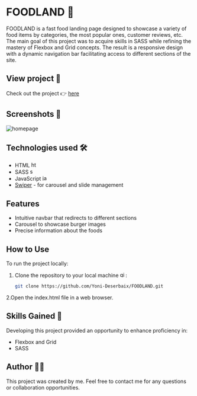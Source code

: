 # FOODLAND 🍔
FOODLAND is a fast food landing page designed to showcase a variety of food items by categories, the most popular ones, customer reviews, etc. The main goal of this project was to acquire skills in SASS while refining the mastery of Flexbox and Grid concepts. The result is a responsive design with a dynamic navigation bar facilitating access to different sections of the site.

## View project 👀
Check out the project 👉 [here](https://yoni-deserbaix.github.io/FOODLAND/)

## Screenshots 📸

![homepage](https://github.com/Yoni-Deserbaix/Fast-Food/blob/main/assets/screenshots/FOODLAND-screen.png)

## Technologies used 🛠️

- HTML <img src="https://cdn.jsdelivr.net/gh/devicons/devicon/icons/html5/html5-original.svg" height="15" alt="html5 logo" />
- SASS <img src="https://cdn.jsdelivr.net/gh/devicons/devicon/icons/sass/sass-original.svg" height="15" alt="sass logo" />
- JavaScript <img src="https://cdn.jsdelivr.net/gh/devicons/devicon/icons/javascript/javascript-original.svg" height="15" alt="javascript logo" />
- [Swiper](https://swiperjs.com/) - for carousel and slide management

## Features

- Intuitive navbar that redirects to different sections
- Carousel to showcase burger images
- Precise information about the foods

## How to Use

To run the project locally:

1. Clone the repository to your local machine <img src="https://cdn.jsdelivr.net/gh/devicons/devicon/icons/git/git-original.svg" height="15" alt="git logo" />:
   ```bash
   git clone https://github.com/Yoni-Deserbaix/FOODLAND.git
    ```
2.Open the index.html file in a web browser.

## Skills Gained 🌟
Developing this project provided an opportunity to enhance proficiency in:

- Flexbox and Grid
- SASS


## Author 👨‍💻
This project was created by me. Feel free to contact me for any questions or collaboration opportunities.
